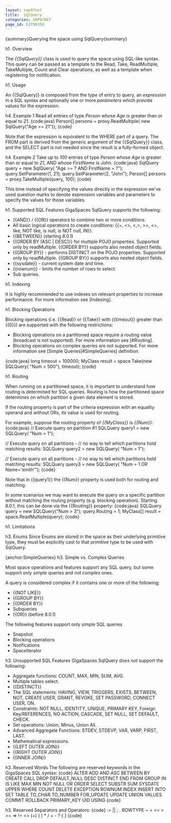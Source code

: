 ```yaml
---
layout: xap97net
title:  SqlQuery
categories: XAP97NET
page_id: 63799350
---
```


{summary}Querying the space using SqlQuery{summary}

h1. Overview

The *{{SqlQuery}}* class is used to query the space using SQL-like syntax. This query can be passed as a template to the Read, Take, ReadMultiple, TakeMultiple, Count and Clear operations, as well as a template when registering for notification.

h1. Usage

An {{SqlQuery}} is composed from the *type* of entry to query, an *expression* in a SQL syntax and optionally one or more *parameters* which provide values for the expression.

h4. Example 1
Read all entries of type *Person* whose *Age* is greater than or equal to *21*.
{code:java}
Person[] persons = proxy.ReadMultiple<Person>(
    new SqlQuery<Person>("Age >= 21"));
{code}

Note that the expression is equivalent to the WHERE part of a query. The FROM part is derived from the generic argument of the {{SqlQuery}} class, and the SELECT part is not needed since the result is a fully-formed object.

h4. Example 2
Take up to *100* entries of type *Person* whose *Age* is greater than or equal to *21*, AND whose *FirstName* is *John*.
{code:java}
SqlQuery<Person> query = new SqlQuery<Person>(
    "Age >= ? AND FirstName = ?");
query.SetParameter(1, 21);
query.SetParameter(2, "John");
Person[] persons = proxy.TakeMultiple<Person>(query, 100);
{code}

This time instead of specifying the values directly in the expression we've used question marks to denote expression variables and parameters to specify the values for those variables.

h1. Supported SQL Features
GigaSpaces SqlQuery supports the following:
- {{AND}} / {{OR}} operators to combine two or more conditions.
- All basic logical operations to create conditions: {{=, <>, <,>, >=, <=, like, NOT like, is null, is NOT null, IN}}.
- {{BETWEEN}} (starting 8.0.1)
- {{ORDER BY (ASC | DESC)}} for multiple POJO properties. Supported only by readMultiple. {{ORDER BY}} supports also nested object fields.
- {{GROUP BY}} - performs DISTINCT on the POJO properties. Supported only by readMultiple. {{GROUP BY}} supports also nested object fields.
- {{sysdate}} - current system date and time.
- {{rownum}} - limits the number of rows to select.
- Sub queries.

h1. Indexing

It is highly recommended to use indexes on relevant properties to increase performance. For more information see [Indexing].

h1. Blocking Operations

Blocking operations (i.e. {{Read}} or {{Take}} with {{timeout}} greater than {{0}}) are supported with the following restrictions:
- Blocking operations on a partitioned space require a routing value (broadcast is not supported). For more information see [#Routing].
- Blocking operations on complex queries are not supported. For more information see [Simple Queries|#SimpleQueries] definition.

{code:java}
long timeout = 100000;
MyClass result = space.Take<MyClass>(new SQLQuery<MyClass>(
    "Num > 500"), timeout);
{code}

h1. Routing

When running on a partitioned space, it is important to understand how routing is determined for SQL queries. Routing is how the partitioned space determines on which partition a given data element is stored.

If the routing property is part of the criteria expression with an equality operand and without ORs, its value is used for routing.

For example, suppose the routing property of *{{MyClass}}* is *{{Num}}*:
{code:java}
// Execute query on partition #1
SQLQuery<MyClass> query1 = new SQLQuery<MyClass>(
    "Num = 1");

// Execute query on all partitions -
// no way to tell which partitions hold matching results:
SQLQuery<MyClass> query2 = new SQLQuery<MyClass>(
    "Num > 1");

// Execute query on all partitions -
// no way to tell which partitions hold matching results:
SQLQuery<MyClass> query3 = new SQLQuery<MyClass>(
    "Num = 1 OR Name='smith'");
{code}

Note that in {{query1}} the {{Num}} property is used both for routing and matching.

In some scenarios we may want to execute the query on a specific partition without matching the routing property (e.g. blocking operation). Starting 8.0.1, this can be done via the {{Routing}} property:
{code:java}
SQLQuery<MyClass> query = new SQLQuery<MyClass>("Num > 3");
query.Routing = 1;
MyClass[] result = space.ReadMultiple<MyClass>(query);
{code}

h1. Limitations

h3. Enums
Since Enums are stored in the space as their underlying primitive type, they must be explicitly cast to that primitive type to be used with SqlQuery.

{anchor:SimpleQueries}
h3. Simple vs. Complex Queries

Most space operations and features support any SQL query, but some support only *simple* queries and not *complex* ones.

A query is considered complex if it contains one or more of the following:
- {{NOT LIKE}}
- {{GROUP BY}}
- {{ORDER BY}}
- Subqueries
- {{OR}} (before 8.0.1)

The following features support only simple SQL queries
- Snapshot
- Blocking operations
- Notifications
- SpaceIterator

h3. Unsupported SQL Features
GigaSpaces SqlQuery *does not* support the following:
- Aggregate functions: COUNT, MAX, MIN, SUM, AVG.
- Multiple tables select.
- {{DISTINCT}}
- The SQL statements: HAVING, VIEW, TRIGGERS, EXISTS, BETWEEN, NOT, CREATE USER, GRANT, REVOKE, SET PASSWORD, CONNECT USER, ON.
- Constraints: NOT NULL, IDENTITY, UNIQUE, PRIMARY KEY, Foreign Key/REFERENCES, NO ACTION, CASCADE, SET NULL, SET DEFAULT, CHECK.
- Set operations: Union, Minus, Union All.
- Advanced Aggregate Functions: STDEV, STDEVP, VAR, VARP, FIRST, LAST.
- Mathematical expressions.
- {{LEFT OUTER JOIN}}
- {{RIGHT OUTER JOIN}}
- {{INNER JOIN}}

h3. Reserved Words
The following are reserved keywords in the GigaSpaces SQL syntax:
{code}
ALTER ADD AND ASC BETWEEN BY CREATE CALL DROP DEFAULT_NULL DESC  DISTINCT END FROM GROUP IN IS LIKE
MAX MIN NOT NULL OR ORDER SELECT SUBSTR SUM SYSDATE UPPER WHERE COUNT DELETE EXCEPTION ROWNUM INDEX
INSERT INTO SET TABLE TO_CHAR TO_NUMBER FOR_UPDATE UPDATE UNION VALUES COMMIT ROLLBACK PRIMARY_KEY
UID USING
{code}

h3. Reserved Separators and Operators:
{code}
:= || ; . ROWTYPE ~ < <= >  >= => != <> \(+\) ( ) \* / + - ? \{ \}
{code}